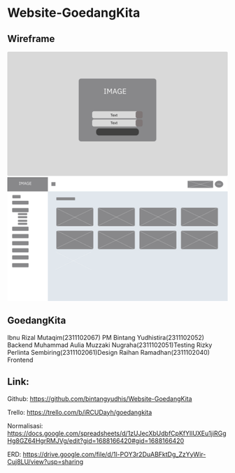 # Website-GoedangKita

## Wireframe
![Wireframe Login](wireframe/LOGINPAGE.png)
![Wireframe Dashboard](wireframe/Dashboard.png)


## GoedangKita

Ibnu Rizal Mutaqim(2311102067) PM
Bintang Yudhistira(2311102052) Backend
Muhammad Aulia Muzzaki Nugraha(2311102051)Testing
Rizky Perlinta Sembiring(2311102061)Design
Raihan Ramadhan(2311102040) Frontend


## Link:

Github: https://github.com/bintangyudhis/Website-GoedangKita

Trello: https://trello.com/b/iRCUDayh/goedangkita

Normalisasi: https://docs.google.com/spreadsheets/d/1zUJecXbUdbfCpKfYllUXEu1jiRGgHg8GZ64HgrRMJVg/edit?gid=1688166420#gid=1688166420

ERD: https://drive.google.com/file/d/1l-POY3r2DuABFktDg_ZzYyWir-Cuj8LU/view?usp=sharing

